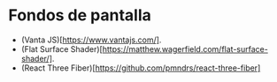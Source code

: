 # Fondos de pantalla

- (Vanta JS)[https://www.vantajs.com/].
- (Flat Surface Shader)[https://matthew.wagerfield.com/flat-surface-shader/].
- (React Three Fiber)[https://github.com/pmndrs/react-three-fiber]
